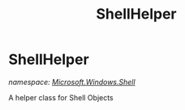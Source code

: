 ﻿---
title: ShellHelper
---

# ShellHelper
_namespace: [Microsoft.Windows.Shell](N-Microsoft.Windows.Shell.html)_

A helper class for Shell Objects




